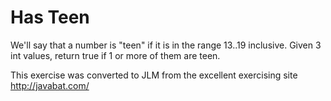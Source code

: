 # Has Teen #
We'll say that a number is "teen" if it is in the range 13..19
inclusive. Given 3 int values, return true if 1 or more of them are
teen.

This exercise was converted to JLM from the excellent exercising site http://javabat.com/

